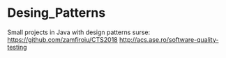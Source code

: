 # Desing_Patterns
Small projects in Java with design patterns
surse:
https://github.com/zamfiroiu/CTS2018
http://acs.ase.ro/software-quality-testing
